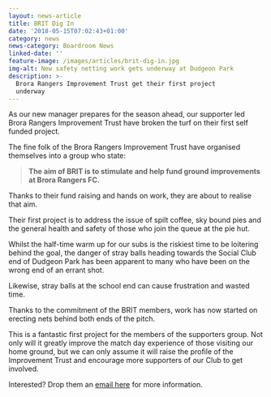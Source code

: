 ```yaml
---
layout: news-article
title: BRIT Dig In
date: '2018-05-15T07:02:43+01:00'
category: news
news-category: Boardroom News
linked-date: ''
feature-image: /images/articles/brit-dig-in.jpg
img-alt: New safety netting work gets underway at Dudgeon Park
description: >-
  Brora Rangers Improvement Trust get their first project
  underway
---
```

As our new manager prepares for the season ahead, our supporter led Brora Rangers Improvement Trust have broken the turf on their first self funded project.

The fine folk of the Brora Rangers Improvement Trust have organised themselves into a group who state:

> **The aim of BRIT is to stimulate and help fund ground improvements at Brora Rangers FC.**

Thanks to their fund raising and hands on work, they are about to realise that aim.

Their first project is to address the issue of spilt coffee, sky bound pies and the general health and safety of those who join the queue at the pie hut.

Whilst the half-time warm up for our subs is the riskiest time to be loitering behind the goal, the danger of stray balls heading towards the Social Club end of Dudgeon Park has been apparent to many who have been on the wrong end of an errant shot.

Likewise, stray balls at the school end can cause frustration and wasted time.

Thanks to the commitment of the BRIT members, work has now started on erecting nets behind both ends of the pitch.

This is a fantastic first project for the members of the supporters group. Not only will it greatly improve the match day experience of those visiting our home ground, but we can only assume it will raise the profile of the Improvement Trust and encourage more supporters of our Club to get involved.

Interested? Drop them an [email here](mailto:fansbrit@btinternet.com) for more information.
